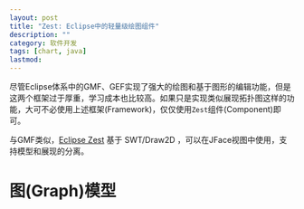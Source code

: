 ```yaml
---
layout: post
title: "Zest: Eclipse中的轻量级绘图组件"
description: ""
category: 软件开发
tags: [chart, java]
lastmod: 
---
```


尽管Eclipse体系中的GMF、GEF实现了强大的绘图和基于图形的编辑功能，但是这两个框架过于厚重，学习成本也比较高。如果只是实现类似展现拓扑图这样的功能，大可不必使用上述框架(Framework)，仅仅使用`Zest`组件(Component)即可。

与GMF类似，[Eclipse Zest]() 基于 SWT/Draw2D ，可以在JFace视图中使用，支持模型和展现的分离。

# 图(Graph)模型




